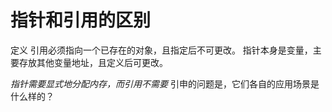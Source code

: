 # 指针和引用的区别
定义
引用必须指向一个已存在的对象，且指定后不可更改。
指针本身是变量，主要存放其他变量地址，且定义后可更改。

*指针需要显式地分配内存，而引用不需要*
引申的问题是，它们各自的应用场景是什么样的？

